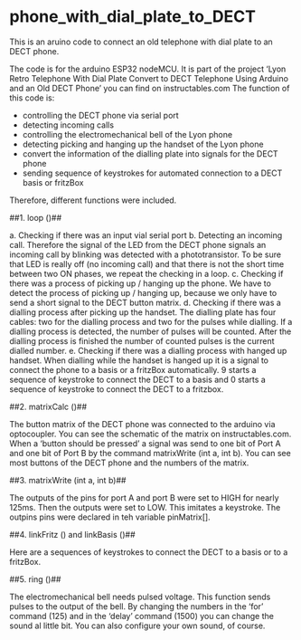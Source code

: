 # phone_with_dial_plate_to_DECT
This is an aruino code to connect an old telephone with dial plate to an DECT phone. 

The code is for the arduino ESP32 nodeMCU. It is part of the project 
‘Lyon Retro Telephone With Dial Plate Convert to DECT Telephone Using Arduino and an Old DECT Phone’ you can find on instructables.com
The function of this code is:
-	controlling the DECT phone via serial port
-	detecting incoming calls
-	controlling the electromechanical bell of the Lyon phone
-	detecting picking and hanging up the handset of the Lyon phone
-	convert the information of the dialling plate into signals for the DECT phone
-	sending sequence of keystrokes for automated connection to a DECT basis or fritzBox

Therefore, different functions were included.

##1.	loop ()##

a.	 Checking if there was an input vial serial port
b.	Detecting an incoming call. Therefore the signal of the LED from the DECT phone signals an incoming call by blinking was detected with a phototransistor. To be sure that LED is really off (no incoming call) and that there is not the short time between two ON phases, we repeat the checking in a loop.
c.	Checking if there was a process of picking up / hanging up the phone. We have to detect the process of picking up / hanging up, because we only have to send a short signal to the DECT button matrix.
d.	Checking if there was a dialling process after picking up the handset. The dialling plate has four cables: two for the dialling process and two for the pulses while dialling. If a dialling process is detected, the number of pulses will be counted. After the dialling process is finished the number of counted pulses is the current dialled number.
e.	Checking if there was a dialling process with hanged up handset. When dialling while the handset is hanged up it is a signal to connect the phone to a basis or a fritzBox automatically. 9 starts a sequence of keystroke to connect the DECT to a basis and 0 starts a sequence of keystroke to connect the DECT to a fritzbox.


##2.	matrixCalc ()##

The button matrix of the DECT phone was connected to the arduino via optocoupler. You can see the schematic of the matrix on instructables.com. When a ‘button should be pressed’ a signal was send to one bit of Port A and one bit of Port B by the command matrixWrite (int a, int b). You can see most buttons of the DECT phone and the numbers of the matrix.


##3.	matrixWrite (int a, int b)##

The outputs of the pins for port A and port B were set to HIGH for nearly 125ms. Then the outputs were set to LOW. This imitates a keystroke. The outpins pins were declared in teh variable pinMatrix[]. 


##4.	linkFritz () and linkBasis ()##

Here are a sequences of keystrokes to connect the DECT to a basis or to a fritzBox.


##5.	ring ()##

The electromechanical bell needs pulsed voltage. This function sends pulses to the output of the bell. By changing the numbers in the ‘for’ command (125) and in the ‘delay’ command (1500) you can change the sound al little bit. You can also configure your own sound, of course.






 
